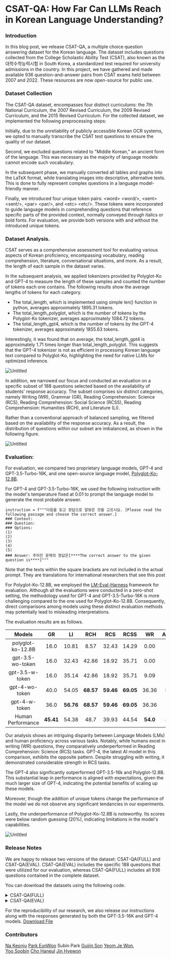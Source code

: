 # CSAT-QA: How Far Can LLMs Reach in Korean Language Understanding?

### Introduction

In this blog post, we release CSAT-QA, a multiple choice question answering dataset for the Korean language. The dataset includes questions collected from the College Scholastic Ability Test (CSAT), also known as the 대학수학능력시험 in South Korea, a standardized test required for university admissions in the country. In this project, we have gathered and made available 936 question-and-answer pairs from CSAT exams held between 2007 and 2022. These resources are now open-source for public use.

### Dataset Collection

The CSAT-QA dataset, encompasses four distinct curriculums: the 7th National Curriculum, the 2007 Revised Curriculum, the 2009 Revised Curriculum, and the 2015 Revised Curriculum. For the collected dataset, we implemented the following preprocessing steps:

Initially, due to the unreliability of publicly accessible Korean OCR systems, we opted to manually transcribe the CSAT test questions to ensure the quality of our dataset.

Second, we excluded questions related to "Middle Korean," an ancient form of the language. This was necessary as the majority of language models cannot encode such vocabulary.

In the subsequent phase, we manually converted all tables and graphs into the LaTeX format, while translating images into descriptive, alternative texts. This is done to fully represent complex questions in a language model-friendly manner.

Finally, we introduced four unique token pairs: \<word> \<word/>, \<sent> \<sent/>, \<par> \<par/>, and \<etc> \<etc/>. These tokens were incorporated to guide language models in comprehending questions that reference specific parts of the provided context, normally conveyed through italics or bold fonts. For evaluation, we provide both versions with and without the introduced unique tokens.

### Dataset Analysis.

CSAT serves as a comprehensive assessment tool for evaluating various aspects of Korean proficiency, encompassing vocabulary, reading comprehension, literature, conversational situations, and more. As a result, the length of each sample in the dataset varies. 

In the subsequent analysis, we applied tokenizers provided by Polyglot-Ko and GPT-4 to measure the length of these samples and counted the number of tokens each one contains. The following results show the average lengths of tokens for each category.

- The total_length, which is implemented using simple len() function in python, averages approximately 1895.31 tokens.
- The total_length_polyglot, which is the number of tokens by the Polyglot-Ko tokenizer, averages approximately 1084.72 tokens. 
- The total_length_gpt4, which is the number of tokens by the GPT-4 tokenizer, averages approximately 1855.63 tokens.

Interestingly, it was found that on average, the total_length_gpt4 is approximately 1.71 times longer than total_length_polyglot. This suggests that the GPT-4 tokenizer is not as efficient in processing Korean language text compared to Polyglot-Ko, highlighting the need for native LLMs for optimized inference.

![Untitled](https://github.com/guijinSON/hae-rae/blob/main/blog/assets/csat_token.png)

In addition, we narrowed our focus and conducted an evaluation on a specific subset of 188 questions selected based on the availability of students' response accuracy. The subset comprises six distinct categories, namely Writing (WR), Grammar (GR), Reading Comprehension: Science (RCS), Reading Comprehension: Social Science (RCSS), Reading Comprehension: Humanities (RCH), and Literature (LI).

Rather than a conventional approach of balanced sampling, we filtered based on the availability of the response accuracy. As a result, the distribution of questions within our subset are imbalanced, as shown in the following figure.

![Untitled](https://github.com/guijinSON/hae-rae/blob/main/blog/assets/csat_histogram.png)

### Evaluation:

For evaluation, we compared two proprietary language models, GPT-4 and GPT-3.5-Turbo-16K, and one open-source language model, [Polyglot-Ko-12.8B](https://huggingface.co/EleutherAI/polyglot-ko-12.8b).

For GPT-4 and GPT-3.5-Turbo-16K, we used the following instruction with the model's temperature fixed at 0.01 to prompt the language model to generate the most probable answer. 
```
instruction = f"""다음을 읽고 정답으로 알맞은 것을 고르시요. [Please read the following passage and choose the correct answer.]
### Context: 
### Question: 
### Options:
(1) 
(2) 
(3) 
(4) 
(5) 
### Answer: 주어진 문제의 정답은[****The correct answer to the given question is****]"""
```
Note that the texts within the square brackets are not included in the actual prompt. They are translations for international researchers that see this post

For Polyglot-Ko-12.8B, we employed the [LM-Eval-Harness](https://github.com/EleutherAI/lm-evaluation-harness) framework for evaluation. Although all the evaluations were conducted in a zero-shot setting, the methodology used for GPT-4 and GPT-3.5-Turbo-16K is more challenging compared to the one used for Polyglot-Ko-12.8B. Consequently, direct comparisons among models using these distinct evaluation methods may potentially lead to misleading interpretations.

The evaluation results are as follows. 

|     **Models**    |   **GR**  |   **LI**  |  **RCH**  |  **RCS**  |  **RCSS** |   **WR**  | **Average** |
|:-----------------:|:---------:|:---------:|:---------:|:---------:|:---------:|:---------:|:-----------:|
| polyglot-ko-12.8B |      16.0 |     10.81 |      8.57 |     32.43 |     14.29 |      0.00 |       13.68 |
|  gpt-3.5-wo-token |      16.0 |     32.43 |     42.86 |     18.92 |     35.71 |      0.00 |       24.32 |
|   gpt-3.5-w-token |      16.0 |     35.14 |     42.86 |     18.92 |     35.71 |      9.09 |       26.29 |
|    gpt-4-wo-token |      40.0 |     54.05 | **68.57** | **59.46** | **69.05** | 36.36 |   **54.58** |
|     gpt-4-w-token |      36.0 | **56.76** | **68.57** | **59.46** | **69.05** | 36.36 |       54.37 |
| Human Performance | **45.41** |     54.38 |      48.7 |     39.93 |     44.54 |      **54.0** |       47.83 |


Our analysis shows an intriguing disparity between Language Models (LMs) and human proficiency across various tasks. Notably, while humans excel in writing (WR) questions, they comparatively underperformed in Reading Comprehension: Science (RCS) tasks. GPT-4, the latest AI model in this comparison, exhibits the opposite pattern. Despite struggling with writing, it demonstrated considerable strength in RCS tasks.

The GPT-4 also significantly outperformed GPT-3.5-16k and Polyglot-12.8B. This substantial leap in performance is aligned with expectations, given the much larger size of GPT-4, indicating the potential benefits of scaling up these models.

Moreover, though the addition of unique tokens change the performance of the model we do not observe any significant tendancies in our experiments.

Lastly, the underperformance of Polyglot-Ko-12.8B is noteworthy. Its scores were below random guessing (20%), indicating limitations in the model's capabilities.

![Untitled](https://github.com/guijinSON/hae-rae/blob/main/blog/assets/csat_spyder.png)

### Release Notes

We are happy to release two versions of the dataset: CSAT-QA(FULL) and CSAT-QA(EVAL). CSAT-QA(EVAL) includes the specific 188 questions that were utilized for our evaluation, whereas CSAT-QA(FULL) includes all 936 questions contained in the complete dataset.

You can download the datasets using the following code.

<details>
<summary> CSAT-QA(FULL) </summary>

```
from datasets import load_dataset
dataset = load_dataset("EleutherAI/CSAT-QA")
```
</details>

<details>
<summary> CSAT-QA(EVAL) </summary>

```
from datasets import load_dataset
import pandas as pd

dataset = load_dataset("EleutherAI/CSAT-QA")
dataset = pd.DataFrame(dataset["train"]).dropna(subset=["Category"])
```
</details>

For the reproducibility of our research, we also release our instructions along with the responses generated by both the GPT-3.5-16K and GPT-4 models. 
[Download File](https://github.com/guijinSON/hae-rae/blob/main/blog/assets/test_results.csv)

### Contributors 
[Na Keonju](https://www.linkedin.com/in/%EA%B1%B4%EC%A3%BC-%EB%82%98-1b7930218)
[Park EunWoo](https://www.linkedin.com/in/eunwoo-park-468387224/) 
Subin Park
[Guijin Son](https://github.com/guijinSON)
[Yeom Je Won](https://www.linkedin.com/in/jewon-yeom-902185230/),  
[Yoo Soobin]( www.linkedin.com/in/yoosoobin123)
[Cho Haneul](https://www.linkedin.com/in/haneul-cho-a30036166)
[Jin Hyewon](https://www.linkedin.com/in/hyewon-jin04)

